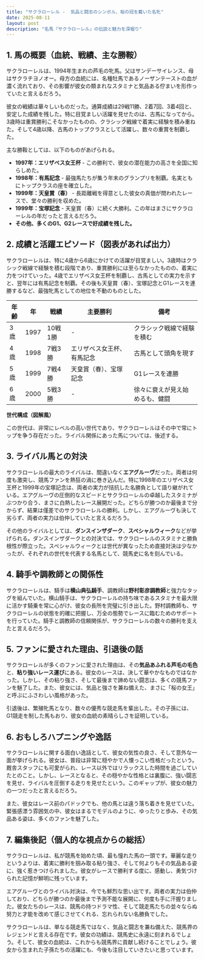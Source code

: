 ```yaml
---
title: "サクラローレル -  気品と闘志のシンボル、桜の冠を戴いた名牝"
date: 2025-08-11
layout: post
description: "名馬『サクラローレル』の伝説と魅力を深堀り"
---
```


## 1. 馬の概要（血統、戦績、主な勝鞍）

サクラローレルは、1994年生まれの芦毛の牝馬。父はサンデーサイレンス、母はサクラチヨノオー。母方の血統には、名種牡馬であるノーザンテーストの血が濃く流れており、その影響が彼女の類まれなスタミナと気品ある佇まいを形作っていたと言えるだろう。

彼女の戦績は華々しいものだった。通算成績は29戦11勝、2着7回、3着4回と、安定した成績を残した。特に目覚ましい活躍を見せたのは、古馬になってから。3歳時は重賞勝利こそなかったものの、クラシック戦線で着実に経験を積み重ねた。そして4歳以降、古馬のトップクラスとして活躍し、数々の重賞を制覇した。

主な勝鞍としては、以下のものがあげられる。

* **1997年：エリザベス女王杯**  -  この勝利で、彼女の潜在能力の高さを全国に知らしめた。
* **1998年：有馬記念** -  最強馬たちが集う年末のグランプリを制覇。名実ともにトップクラスの座を確立した。
* **1999年：天皇賞（春）** -  長距離戦を得意とした彼女の真価が問われたレースで、堂々の勝利を収めた。
* **1999年：宝塚記念** -  天皇賞（春）に続く大勝利。この年はまさにサクラローレルの年だったと言えるだろう。
* **その他、多くのG1、G2レースで好成績を残した。**


## 2. 成績と活躍エピソード（図表があれば出力）

サクラローレルは、特に4歳から6歳にかけての活躍が目覚ましい。3歳時はクラシック戦線で経験を積む段階であり、重賞勝利には至らなかったものの、着実に力をつけていった。4歳でエリザベス女王杯を制覇し、古馬としての実力を示すと、翌年には有馬記念を制覇。その後も天皇賞（春）、宝塚記念とG1レースを連勝するなど、最強牝馬としての地位を不動のものとした。

| 年齢 | 年 | 戦績 | 主要勝利 | 備考 |
|---|---|---|---|---|
| 3歳 | 1997 | 10戦1勝 |  - | クラシック戦線で経験を積む |
| 4歳 | 1998 | 7戦3勝 | エリザベス女王杯、有馬記念 | 古馬として頭角を現す |
| 5歳 | 1999 | 7戦4勝 | 天皇賞（春）、宝塚記念 | G1レースを連勝 |
| 6歳 | 2000 | 5戦3勝 |  - |  徐々に衰えが見え始めるも、健闘 |


**世代構成（図解風）**

この世代は、非常にレベルの高い世代であり、サクラローレルはその中で常にトップを争う存在だった。ライバル関係にあった馬については、後述する。


## 3. ライバル馬との対決

サクラローレルの最大のライバルは、間違いなく**エアグルーヴ**だった。両者は何度も激突し、競馬ファンを熱狂の渦に巻き込んだ。特に1998年のエリザベス女王杯と1999年の宝塚記念は、両者の実力が拮抗した名勝負として語り継がれている。エアグルーヴの圧倒的なスピードとサクラローレルの卓越したスタミナがぶつかり合う、まさに白熱したレース展開だった。どちらが勝つのか最後まで分からず、結果は僅差でのサクラローレルの勝利。しかし、エアグルーヴも決して劣らず、両者の実力は伯仲していたと言えるだろう。

その他のライバルとしては、**ダンスインザダーク**、**スペシャルウィーク**などが挙げられる。ダンスインザダークとの対決では、サクラローレルのスタミナと勝負根性が際立った。スペシャルウィークとは世代が異なったため直接対決は少なかったが、それぞれの世代を代表する名馬として、競馬史に名を刻んでいる。


## 4. 騎手や調教師との関係性

サクラローレルは、騎手は**横山典弘騎手**、調教師は**野村彰彦調教師**と強力なタッグを組んでいた。横山騎手は、サクラローレルの持ち味であるスタミナを最大限に活かす騎乗を常に心がけ、彼女の長所を完璧に引き出した。野村調教師も、サクラローレルの状態を的確に把握し、万全の態勢でレースに臨むためのサポートを行っていた。騎手と調教師の信頼関係が、サクラローレルの数々の勝利を支えたと言えるだろう。


## 5. ファンに愛された理由、引退後の話

サクラローレルが多くのファンに愛された理由は、その**気品あふれる芦毛の毛色**と、**粘り強いレース運び**にある。彼女のレースは、決して華やかなものではなかった。しかし、その粘り強さ、そして最後まで諦めない闘志は、多くの競馬ファンを魅了した。また、彼女には、気品と強さを兼ね備えた、まさに「桜の女王」と呼ぶにふさわしい風格があった。

引退後は、繁殖牝馬となり、数々の優秀な競走馬を輩出した。その子孫には、G1競走を制した馬もおり、彼女の血統の素晴らしさを証明している。


## 6. おもしろハプニングや逸話

サクラローレルに関する面白い逸話として、彼女の気性の良さ、そして意外な一面が挙げられる。彼女は、普段は非常に穏やかで人懐っこい性格だったという。厩舎スタッフにも可愛がられ、レース以外ではリラックスした時間を過ごしていたとのこと。しかし、レースとなると、その穏やかな性格とは裏腹に、強い闘志を見せ、ライバルを圧倒する走りを見せたという。このギャップが、彼女の魅力の一つだったと言えるだろう。

また、彼女はレース前のパドックでも、他の馬とは違う落ち着きを見せていた。緊張感漂う雰囲気の中、彼女はまるでモデルのように、ゆったりと歩み、その気品ある姿は、多くのファンを魅了した。


## 7. 編集後記（個人的な視点からの総括）

サクラローレルは、私が競馬を始めた頃、最も憧れた馬の一頭です。華麗な走りというよりは、着実に勝利を掴み取る粘り強さ、そして何よりもその気品ある姿に、強く惹きつけられました。彼女がレースで勝利する度に、感動し、勇気づけられた記憶が鮮明に残っています。

エアグルーヴとのライバル対決は、今でも鮮烈な思い出です。両者の実力は伯仲しており、どちらが勝つのか最後まで予測不能な展開に、何度も手に汗握りました。彼女たちのレースは、競馬の持つドラマ性、そして競走馬たちの並々ならぬ努力と才能を改めて感じさせてくれる、忘れられない名勝負でした。

サクラローレルは、単なる競走馬ではなく、気品と闘志を兼ね備えた、競馬界のレジェンドと言える存在です。彼女の功績は、競馬史に永遠に刻まれるでしょう。そして、彼女の血統は、これからも競馬界に貢献し続けることでしょう。彼女から生まれた子孫たちの活躍にも、今後も注目していきたいと思っています。
